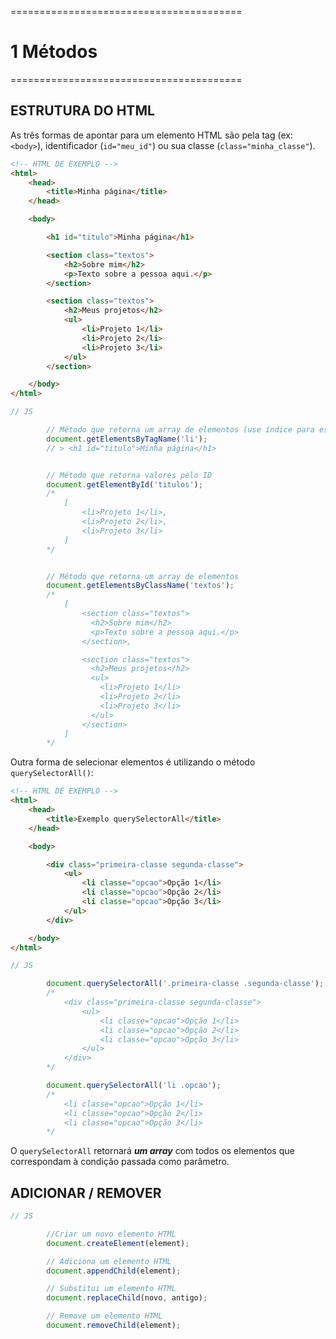 ========================================
# 1 Métodos
========================================

## ESTRUTURA DO HTML

As três formas de apontar para um elemento HTML são pela tag (ex: `<body>`), identificador (`id="meu_id"`) ou sua classe (`class="minha_classe"`).

```html
<!-- HTML DE EXEMPLO -->
<html>
    <head>
        <title>Minha página</title>
    </head>

    <body>

        <h1 id="titulo">Minha página</h1>

        <section class="textos">
            <h2>Sobre mim</h2>
            <p>Texto sobre a pessoa aqui.</p>
        </section>

        <section class="textos">
            <h2>Meus projetos</h2>
            <ul>
                <li>Projeto 1</li>
                <li>Projeto 2</li>
                <li>Projeto 3</li>
            </ul>
        </section>

    </body>
</html>

```

```js
// JS

        // Método que retorna um array de elementos (use índice para escolher)
        document.getElementsByTagName('li');
        // > <h1 id="titulo">Minha página</h1>


        // Método que retorna valores pelo ID 
        document.getElementById('titulos');
        /*
            [
                <li>Projeto 1</li>,
                <li>Projeto 2</li>,
                <li>Projeto 3</li>
            ]
        */


        // Método que retorna um array de elementos 
        document.getElementsByClassName('textos');
        /*
            [
                <section class="textos">
                  <h2>Sobre mim</h2>
                  <p>Texto sobre a pessoa aqui.</p>
                </section>,

                <section class="textos">
                  <h2>Meus projetos</h2>
                  <ul>
                    <li>Projeto 1</li>
                    <li>Projeto 2</li>
                    <li>Projeto 3</li>
                  </ul>
                </section>
            ]
        */

```

Outra forma de selecionar elementos é utilizando o método `querySelectorAll()`:

```html
<!-- HTML DE EXEMPLO -->
<html>
    <head>
        <title>Exemplo querySelectorAll</title>
    </head>

    <body>

        <div class="primeira-classe segunda-classe">
            <ul>
                <li classe="opcao">Opção 1</li>
                <li classe="opcao">Opção 2</li>
                <li classe="opcao">Opção 3</li>
            </ul>
        </div>

    </body>
</html>

```


```js
// JS

        document.querySelectorAll('.primeira-classe .segunda-classe');
        /*
            <div class="primeira-classe segunda-classe">
                <ul>
                    <li classe="opcao">Opção 1</li>
                    <li classe="opcao">Opção 2</li>
                    <li classe="opcao">Opção 3</li>
                </ul>
            </div>
        */

        document.querySelectorAll('li .opcao');
        /*
            <li classe="opcao">Opção 1</li>
            <li classe="opcao">Opção 2</li>
            <li classe="opcao">Opção 3</li>
        */

```

O `querySelectorAll` retornará ***um array*** com todos os elementos que correspondam à condição passada como parâmetro.


## ADICIONAR / REMOVER

```js
// JS

        //Criar um novo elemento HTML
        document.createElement(element);

        // Adiciona um elemento HTML
        document.appendChild(element);

        // Substitui um elemento HTML
        document.replaceChild(novo, antigo);

        // Remove um elemento HTML
        document.removeChild(element);

```
